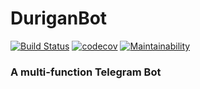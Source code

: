 # DuriganBot

[![Build Status](https://travis-ci.org/Eihen/DuriganBot.svg?branch=master)](https://travis-ci.org/Eihen/DuriganBot)
[![codecov](https://codecov.io/gh/Eihen/DuriganBot/branch/master/graph/badge.svg)](https://codecov.io/gh/Eihen/DuriganBot)
[![Maintainability](https://api.codeclimate.com/v1/badges/df68e79d5cdcf8831ecb/maintainability)](https://codeclimate.com/github/Eihen/DuriganBot/maintainability)

### A multi-function Telegram Bot